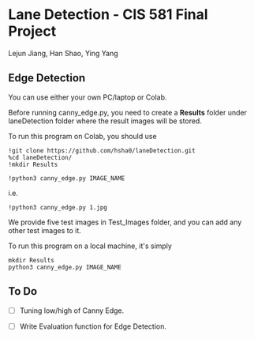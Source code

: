 # Lane Detection - CIS 581 Final Project
Lejun Jiang, Han Shao, Ying Yang

## Edge Detection
You can use either your own PC/laptop or Colab.

Before running canny_edge.py, you need to create a **Results** folder 
under laneDetection folder where the result images will be stored.

To run this program on Colab, you should use
```commandline
!git clone https://github.com/hsha0/laneDetection.git
%cd laneDetection/
!mkdir Results
```
```
!python3 canny_edge.py IMAGE_NAME
```
i.e.
```commandline
!python3 canny_edge.py 1.jpg
```

We provide five test images in Test_Images folder, and you can add any other 
test images to it.

To run this program on a local machine, it's simply
```commandline
mkdir Results
python3 canny_edge.py IMAGE_NAME
```

## To Do

- [ ] Tuning low/high of Canny Edge.
- [ ] Write Evaluation function for Edge Detection.

